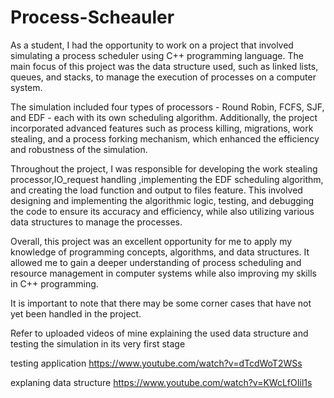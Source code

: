# Process-Scheauler

As a student, I had the opportunity to work on a project that involved simulating a process scheduler using C++ programming language. The main focus of this project was the data structure used, such as linked lists, queues, and stacks, to manage the execution of processes on a computer system.

The simulation included four types of processors - Round Robin, FCFS, SJF, and EDF - each with its own scheduling algorithm. Additionally, the project incorporated advanced features such as process killing, migrations, work stealing, and a process forking mechanism, which enhanced the efficiency and robustness of the simulation.

Throughout the project, I was responsible for developing the work stealing processor,IO_request handling ,implementing the EDF scheduling algorithm, and creating the load function and output to files feature. This involved designing and implementing the algorithmic logic, testing, and debugging the code to ensure its accuracy and efficiency, while also utilizing various data structures to manage the processes.

Overall, this project was an excellent opportunity for me to apply my knowledge of programming concepts, algorithms, and data structures. It allowed me to gain a deeper understanding of process scheduling and resource management in computer systems while also improving my skills in C++ programming.

It is important to note that there may be some corner cases that have not yet been handled in the project. 

Refer to uploaded videos of mine 
explaining the used data structure and testing the simulation in its very first stage 

testing application
https://www.youtube.com/watch?v=dTcdWoT2WSs

explaning data structure 
https://www.youtube.com/watch?v=KWcLfOIil1s
